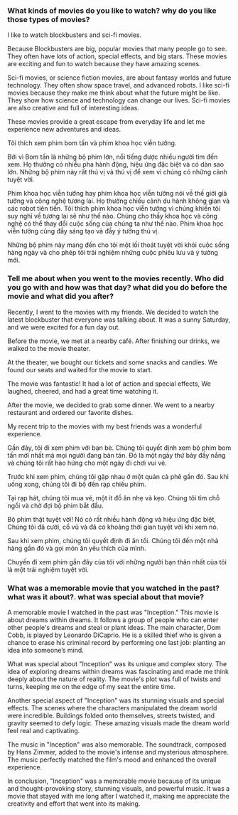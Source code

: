 ### What kinds of movies do you like to watch? why do you like those types of movies?

I like to watch blockbusters and sci-fi movies.

Because Blockbusters are big, popular movies that many people go to see.
They often have lots of action, special effects, and big stars.
These movies are exciting and fun to watch because they have amazing scenes.

Sci-fi movies, or science fiction movies, are about fantasy worlds and future technology.
They often show space travel, and advanced robots.
I like sci-fi movies because they make me think about what the future might be like.
They show how science and technology can change our lives. Sci-fi movies are also creative and full of interesting ideas.

These movies provide a great escape from everyday life and let me experience new adventures and ideas.

Tôi thích xem phim bom tấn và phim khoa học viễn tưởng.

Bởi vì Bom tấn là những bộ phim lớn, nổi tiếng được nhiều người tìm đến xem.
Họ thường có nhiều pha hành động, hiệu ứng đặc biệt và có dàn sao lớn.
Những bộ phim này rất thú vị và thú vị để xem vì chúng có những cảnh tuyệt vời.

Phim khoa học viễn tưởng hay phim khoa học viễn tưởng nói về thế giới giả tưởng và công nghệ tương lai.
Họ thường chiếu cảnh du hành không gian và các robot tiên tiến.
Tôi thích phim khoa học viễn tưởng vì chúng khiến tôi suy nghĩ về tương lai sẽ như thế nào.
Chúng cho thấy khoa học và công nghệ có thể thay đổi cuộc sống của chúng ta như thế nào. Phim khoa học viễn tưởng cũng đầy sáng tạo và đầy ý tưởng thú vị.

Những bộ phim này mang đến cho tôi một lối thoát tuyệt vời khỏi cuộc sống hàng ngày và cho phép tôi trải nghiệm những cuộc phiêu lưu và ý tưởng mới.

### Tell me about when you went to the movies recently. Who did you go with and how was that day? what did you do before the movie and what did you after?

Recently, I went to the movies with my friends.
We decided to watch the latest blockbuster that everyone was talking about.
It was a sunny Saturday, and we were excited for a fun day out.

Before the movie, we met at a nearby café.
After finishing our drinks, we walked to the movie theater.

At the theater, we bought our tickets and some snacks and candies.
We found our seats and waited for the movie to start.

The movie was fantastic! It had a lot of action and special effects,
We laughed, cheered, and had a great time watching it.

After the movie, we decided to grab some dinner.
We went to a nearby restaurant and ordered our favorite dishes.

My recent trip to the movies with my best friends was a wonderful experience.

Gần đây, tôi đi xem phim với bạn bè.
Chúng tôi quyết định xem bộ phim bom tấn mới nhất mà mọi người đang bàn tán.
Đó là một ngày thứ bảy đầy nắng và chúng tôi rất hào hứng cho một ngày đi chơi vui vẻ.

Trước khi xem phim, chúng tôi gặp nhau ở một quán cà phê gần đó.
Sau khi uống xong, chúng tôi đi bộ đến rạp chiếu phim.

Tại rạp hát, chúng tôi mua vé, một ít đồ ăn nhẹ và kẹo.
Chúng tôi tìm chỗ ngồi và chờ đợi bộ phim bắt đầu.

Bộ phim thật tuyệt vời! Nó có rất nhiều hành động và hiệu ứng đặc biệt,
Chúng tôi đã cười, cổ vũ và đã có khoảng thời gian tuyệt vời khi xem nó.

Sau khi xem phim, chúng tôi quyết định đi ăn tối.
Chúng tôi đến một nhà hàng gần đó và gọi món ăn yêu thích của mình.

Chuyến đi xem phim gần đây của tôi với những người bạn thân nhất của tôi là một trải nghiệm tuyệt vời.

### What was a memorable movie that you watched in the past? what was it about?. what was special about that movie?

A memorable movie I watched in the past was "Inception." This movie is about dreams within dreams. It follows a group of people who can enter other people's dreams and steal or plant ideas. The main character, Dom Cobb, is played by Leonardo DiCaprio. He is a skilled thief who is given a chance to erase his criminal record by performing one last job: planting an idea into someone’s mind.

What was special about "Inception" was its unique and complex story. The idea of exploring dreams within dreams was fascinating and made me think deeply about the nature of reality. The movie's plot was full of twists and turns, keeping me on the edge of my seat the entire time.

Another special aspect of "Inception" was its stunning visuals and special effects. The scenes where the characters manipulated the dream world were incredible. Buildings folded onto themselves, streets twisted, and gravity seemed to defy logic. These amazing visuals made the dream world feel real and captivating.

The music in "Inception" was also memorable. The soundtrack, composed by Hans Zimmer, added to the movie's intense and mysterious atmosphere. The music perfectly matched the film's mood and enhanced the overall experience.

In conclusion, "Inception" was a memorable movie because of its unique and thought-provoking story, stunning visuals, and powerful music. It was a movie that stayed with me long after I watched it, making me appreciate the creativity and effort that went into its making.
